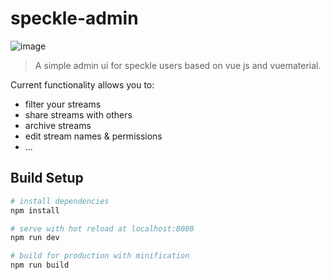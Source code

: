 # speckle-admin
![image](https://user-images.githubusercontent.com/7696515/37546477-ed733a6a-2964-11e8-9b80-9448a88999bc.png)

> A simple admin ui for speckle users based on vue js and vuematerial.

Current functionality allows you to:
- filter your streams
- share streams with others
- archive streams
- edit stream names & permissions
- ...

## Build Setup

``` bash
# install dependencies
npm install

# serve with hot reload at localhost:8080
npm run dev

# build for production with minification
npm run build
```
